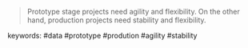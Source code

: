 > Prototype stage projects need agility and flexibility. On the other hand, production projects need stability and flexibility.


keywords: #data #prototype #prodution #agility #stability
